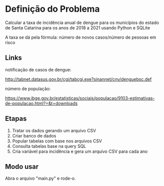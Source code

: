 # Definição do Problema
Calcular a taxa de incidência anual de dengue para os municípios do estado de Santa Catarina para os anos de 2018 a 2021 usando Python e SQLite

A taxa se dá pela fórmula: número de novos casos/número de pessoas em risco

## Links
notificação de casos de dengue:

http://tabnet.datasus.gov.br/cgi/tabcgi.exe?sinannet/cnv/denguebsc.def

número de população:

https://www.ibge.gov.br/estatisticas/sociais/populacao/9103-estimativas-de-populacao.html?=&t=downloads

## Etapas
1. Tratar os dados gerando um arquivo CSV
2. Criar banco de dados
3. Popular tabelas com base nos arquivos CSV
4. Consulta tabelas base na query SQL
5. Cria variável para incidência e gera um arquivo CSV para cada ano

## Modo usar
Abra o arquivo "main.py" e rode-o.
